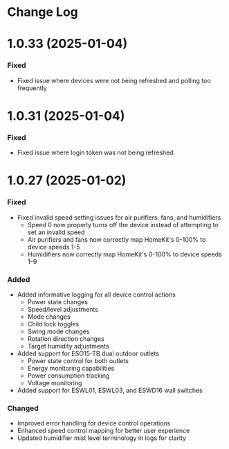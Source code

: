 # Change Log

# 1.0.33 (2025-01-04)
### Fixed
- Fixed issue where devices were not being refreshed and polling too frequently

# 1.0.31 (2025-01-04)
### Fixed
- Fixed issue where login token was not being refreshed

# 1.0.27 (2025-01-02)
### Fixed
- Fixed invalid speed setting issues for air purifiers, fans, and humidifiers
  - Speed 0 now properly turns off the device instead of attempting to set an invalid speed
  - Air purifiers and fans now correctly map HomeKit's 0-100% to device speeds 1-5
  - Humidifiers now correctly map HomeKit's 0-100% to device speeds 1-9

### Added
- Added informative logging for all device control actions
  - Power state changes
  - Speed/level adjustments
  - Mode changes
  - Child lock toggles
  - Swing mode changes
  - Rotation direction changes
  - Target humidity adjustments
- Added support for ESO15-TB dual outdoor outlets
  - Power state control for both outlets
  - Energy monitoring capabilities
  - Power consumption tracking
  - Voltage monitoring
- Added support for ESWL01, ESWL03, and ESWD16 wall switches

### Changed
- Improved error handling for device control operations
- Enhanced speed control mapping for better user experience
- Updated humidifier mist level terminology in logs for clarity 